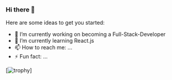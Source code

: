 ### Hi there 👋
  
Here are some ideas to get you started:

- 🔭 I’m currently working on becoming a Full-Stack-Developer
- 🌱 I’m currently learning React.js 
- 📫 How to reach me: ... 
- ⚡ Fun fact: ... 

[![trophy](https://github-profile-trophy.vercel.app/?username=ahua1994&theme=onedark)]
